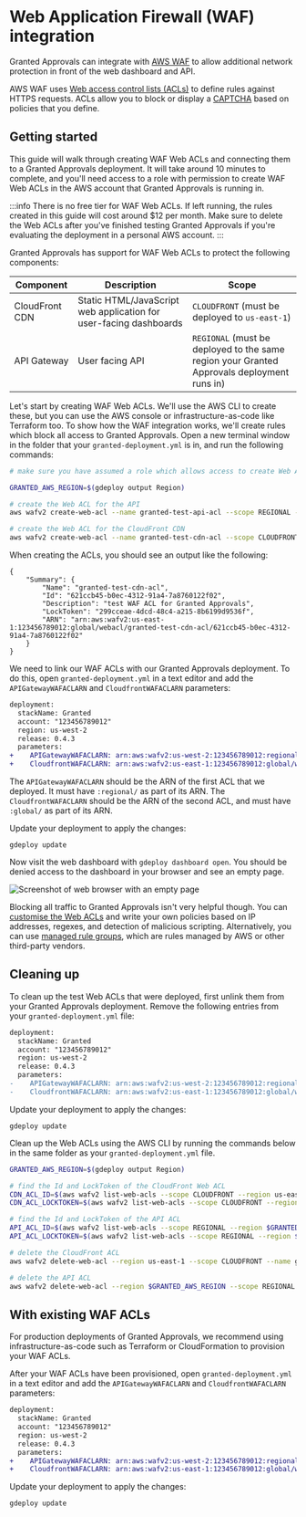 # Web Application Firewall (WAF) integration

Granted Approvals can integrate with [AWS WAF](https://aws.amazon.com/waf/) to allow additional network protection in front of the web dashboard and API.

AWS WAF uses [Web access control lists (ACLs)](https://docs.aws.amazon.com/waf/latest/developerguide/web-acl.html) to define rules against HTTPS requests. ACLs allow you to block or display a [CAPTCHA](https://en.wikipedia.org/wiki/CAPTCHA) based on policies that you define.

## Getting started

This guide will walk through creating WAF Web ACLs and connecting them to a Granted Approvals deployment. It will take around 10 minutes to complete, and you'll need access to a role with permission to create WAF Web ACLs in the AWS account that Granted Approvals is running in.

:::info
There is no free tier for WAF Web ACLs. If left running, the rules created in this guide will cost around $12 per month. Make sure to delete the Web ACLs after you've finished testing Granted Approvals if you're evaluating the deployment in a personal AWS account.
:::

Granted Approvals has support for WAF Web ACLs to protect the following components:

| Component      | Description                                                       | Scope                                                                                      |
| -------------- | ----------------------------------------------------------------- | ------------------------------------------------------------------------------------------ |
| CloudFront CDN | Static HTML/JavaScript web application for user-facing dashboards | `CLOUDFRONT` (must be deployed to `us-east-1`)                                             |
| API Gateway    | User facing API                                                   | `REGIONAL` (must be deployed to the same region your Granted Approvals deployment runs in) |

Let's start by creating WAF Web ACLs. We'll use the AWS CLI to create these, but you can use the AWS console or infrastructure-as-code like Terraform too. To show how the WAF integration works, we'll create rules which block all access to Granted Approvals. Open a new terminal window in the folder that your `granted-deployment.yml` is in, and run the following commands:

```bash
# make sure you have assumed a role which allows access to create Web ACLs in the AWS account that Granted Approvals is running in

GRANTED_AWS_REGION=$(gdeploy output Region)

# create the Web ACL for the API
aws wafv2 create-web-acl --name granted-test-api-acl --scope REGIONAL --region=$GRANTED_AWS_REGION --default-action Block={} --description "test WAF ACL for Granted Approvals" --visibility-config SampledRequestsEnabled=false,CloudWatchMetricsEnabled=false,MetricName=granted-test-api-acl

# create the Web ACL for the CloudFront CDN
aws wafv2 create-web-acl --name granted-test-cdn-acl --scope CLOUDFRONT --region=us-east-1 --default-action Block={} --description "test WAF ACL for Granted Approvals" --visibility-config SampledRequestsEnabled=false,CloudWatchMetricsEnabled=false,MetricName=granted-test-cdn-acl
```

When creating the ACLs, you should see an output like the following:

```
{
    "Summary": {
        "Name": "granted-test-cdn-acl",
        "Id": "621ccb45-b0ec-4312-91a4-7a8760122f02",
        "Description": "test WAF ACL for Granted Approvals",
        "LockToken": "299cceae-4dcd-48c4-a215-8b6199d9536f",
        "ARN": "arn:aws:wafv2:us-east-1:123456789012:global/webacl/granted-test-cdn-acl/621ccb45-b0ec-4312-91a4-7a8760122f02"
    }
}
```

We need to link our WAF ACLs with our Granted Approvals deployment. To do this, open `granted-deployment.yml` in a text editor and add the `APIGatewayWAFACLARN` and `CloudfrontWAFACLARN` parameters:

```diff
deployment:
  stackName: Granted
  account: "123456789012"
  region: us-west-2
  release: 0.4.3
  parameters:
+    APIGatewayWAFACLARN: arn:aws:wafv2:us-west-2:123456789012:regional/webacl/acl-name/d34e51bd-df7f-41a3-93d1-4735efb5af4c
+    CloudfrontWAFACLARN: arn:aws:wafv2:us-east-1:123456789012:global/webacl/cloudfront-acl-name/ebdf717e-7d52-458f-ab78-caa45b2d7b57
```

The `APIGatewayWAFACLARN` should be the ARN of the first ACL that we deployed. It must have `:regional/` as part of its ARN. The `CloudfrontWAFACLARN` should be the ARN of the second ACL, and must have `:global/` as part of its ARN.

Update your deployment to apply the changes:

```
gdeploy update
```

Now visit the web dashboard with `gdeploy dashboard open`. You should be denied access to the dashboard in your browser and see an empty page.

![Screenshot of web browser with an empty page](/img/waf/blocked.png)

Blocking all traffic to Granted Approvals isn't very helpful though. You can [customise the Web ACLs](https://docs.aws.amazon.com/waf/latest/developerguide/web-acl.html) and write your own policies based on IP addresses, regexes, and detection of malicious scripting. Alternatively, you can use [managed rule groups](https://docs.aws.amazon.com/waf/latest/developerguide/waf-managed-rule-groups.html), which are rules managed by AWS or other third-party vendors.

## Cleaning up

To clean up the test Web ACLs that were deployed, first unlink them from your Granted Approvals deployment. Remove the following entries from your `granted-deployment.yml` file:

```diff
deployment:
  stackName: Granted
  account: "123456789012"
  region: us-west-2
  release: 0.4.3
  parameters:
-    APIGatewayWAFACLARN: arn:aws:wafv2:us-west-2:123456789012:regional/webacl/acl-name/d34e51bd-df7f-41a3-93d1-4735efb5af4c
-    CloudfrontWAFACLARN: arn:aws:wafv2:us-east-1:123456789012:global/webacl/cloudfront-acl-name/ebdf717e-7d52-458f-ab78-caa45b2d7b57
```

Update your deployment to apply the changes:

```
gdeploy update
```

Clean up the Web ACLs using the AWS CLI by running the commands below in the same folder as your `granted-deployment.yml` file.

```bash
GRANTED_AWS_REGION=$(gdeploy output Region)

# find the Id and LockToken of the CloudFront Web ACL
CDN_ACL_ID=$(aws wafv2 list-web-acls --scope CLOUDFRONT --region us-east-1 --query 'WebACLs[?Name==`granted-test-cdn-acl`] | [0].Id' --output text)
CDN_ACL_LOCKTOKEN=$(aws wafv2 list-web-acls --scope CLOUDFRONT --region us-east-1 --query 'WebACLs[?Name==`granted-test-cdn-acl`] | [0].LockToken' --output text)

# find the Id and LockToken of the API ACL
API_ACL_ID=$(aws wafv2 list-web-acls --scope REGIONAL --region $GRANTED_AWS_REGION --query 'WebACLs[?Name==`granted-test-api-acl`] | [0].Id' --output text)
API_ACL_LOCKTOKEN=$(aws wafv2 list-web-acls --scope REGIONAL --region $GRANTED_AWS_REGION --query 'WebACLs[?Name==`granted-test-api-acl`] | [0].LockToken' --output text)

# delete the CloudFront ACL
aws wafv2 delete-web-acl --region us-east-1 --scope CLOUDFRONT --name granted-test-api-acl --id $CDN_ACL_ID --lock-token $CDN_ACL_LOCKTOKEN

# delete the API ACL
aws wafv2 delete-web-acl --region $GRANTED_AWS_REGION --scope REGIONAL --name granted-test-api-acl --id $API_ACL_ID --lock-token $API_ACL_LOCKTOKEN
```

## With existing WAF ACLs

For production deployments of Granted Approvals, we recommend using infrastructure-as-code such as Terraform or CloudFormation to provision your WAF ACLs.

After your WAF ACLs have been provisioned, open `granted-deployment.yml` in a text editor and add the `APIGatewayWAFACLARN` and `CloudfrontWAFACLARN` parameters:

```diff
deployment:
  stackName: Granted
  account: "123456789012"
  region: us-west-2
  release: 0.4.3
  parameters:
+    APIGatewayWAFACLARN: arn:aws:wafv2:us-west-2:123456789012:regional/webacl/acl-name/d34e51bd-df7f-41a3-93d1-4735efb5af4c
+    CloudfrontWAFACLARN: arn:aws:wafv2:us-east-1:123456789012:global/webacl/cloudfront-acl-name/ebdf717e-7d52-458f-ab78-caa45b2d7b57
```

Update your deployment to apply the changes:

```
gdeploy update
```

